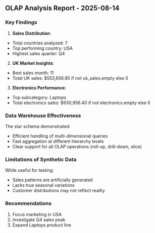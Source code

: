 
## OLAP Analysis Report - 2025-08-14

### Key Findings

1. **Sales Distribution**:
- Total countries analyzed: 7
- Top performing country: USA
- Highest sales quarter: Q4

2. **UK Market Insights**:
- Best sales month: 11
- Total UK sales: $553,656.85 if not uk_sales.empty else 0

3. **Electronics Performance**:
- Top subcategory: Laptops
- Total electronics sales: $930,956.40 if not electronics.empty else 0

### Data Warehouse Effectiveness

The star schema demonstrated:
- Efficient handling of multi-dimensional queries
- Fast aggregation at different hierarchy levels
- Clear support for all OLAP operations (roll-up, drill-down, slice)

### Limitations of Synthetic Data

While useful for testing:
- Sales patterns are artificially generated
- Lacks true seasonal variations
- Customer distributions may not reflect reality

### Recommendations

1. Focus marketing in USA
2. Investigate Q4 sales peak
3. Expand Laptops product line
